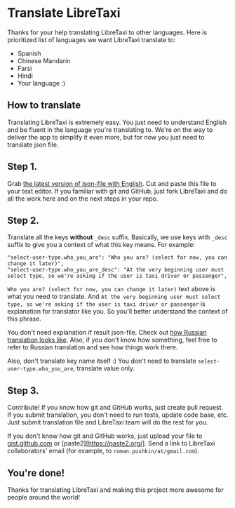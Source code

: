 # Translate LibreTaxi

Thanks for your help translating LibreTaxi to other languages. Here is prioritized list of languages we want LibreTaxi translate to:

* Spanish
* Chinese Mandarin
* Farsi
* Hindi
* Your language :)

## How to translate

Translating LibreTaxi is extremely easy. You just need to understand English and be fluent in the language you're translating to. We're on the way to deliver the app to simplify it even more, but for now you just need to translate json file.

## Step 1.

Grab [the latest version of json-file with English](../locales/en.json). Cut and paste this file to your text editor. If you familiar with git and GitHub, just fork LibreTaxi and do all the work here and on the next steps in your repo.

## Step 2.

Translate all the keys **without** `_desc` suffix. Basically, we use keys with `_desc` suffix to give you a context of what this key means. For example:

```
"select-user-type.who_you_are": "Who you are? (select for now, you can change it later)",
"select-user-type.who_you_are_desc": "At the very beginning user must select type, so we're asking if the user is taxi driver or passenger",
```

`Who you are? (select for now, you can change it later)` text above is what you need to translate. And `At the very beginning user must select type, so we're asking if the user is taxi driver or passenger` is explanation for translator like you. So you'll better understand the context of this phrase.

You don't need explanation if result json-file. Check out [how Russian translation looks like](../locales/ru.json). Also, if you don't know how something, feel free to refer to Russian translation and see how things work there.

Also, don't translate key name itself :) You don't need to translate `select-user-type.who_you_are`, translate value only.

## Step 3.

Contribute! If you know how git and GitHub works, just create pull request. If you submit translation, you don't need to run tests, update code base, etc. Just submit translation file and LibreTaxi team will do the rest for you.

If you don't know how git and GitHub works, just upload your file to [gist.github.com](http://gist.github.com) or [paste2][https://paste2.org/]. Send a link to LibreTaxi collaborators' email (for example, to `roman.pushkin/at/gmail.com`).

## You're done!

Thanks for translating LibreTaxi and making this project more awesome for people around the world!
